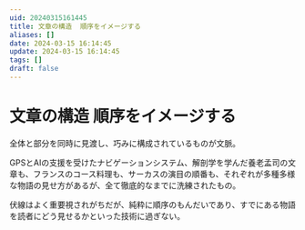 ```yaml
---
uid: 20240315161445
title: 文章の構造  順序をイメージする
aliases: []
date: 2024-03-15 16:14:45
update: 2024-03-15 16:14:45
tags: []
draft: false
---
```



# 文章の構造 順序をイメージする

全体と部分を同時に見渡し、巧みに構成されているものが文脈。

GPSとAIの支援を受けたナビゲーションシステム、解剖学を学んだ養老孟司の文章も、フランスのコース料理も、サーカスの演目の順番も、それぞれが多種多様な物語の見せ方があるが、全て徹底的なまでに洗練されたもの。


伏線はよく重要視されがちだが、純粋に順序のもんだいであり、すでにある物語を読者にどう見せるかといった技術に過ぎない。



[^ikinokosakka]: https://www.notion.so/c88d85d493c5430da64da3188673197b/ 生き残る作家、生き残れない作家 冲方塾・創作講座, P48, 冲方 丁, 早川書房, 2021/04/24
